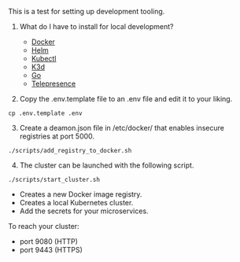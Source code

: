 This is a test for setting up development tooling. 

1. What do I have to install for local development?
   - [Docker](https://www.docker.com/)
   - [Helm](https://helm.sh/docs/intro/quickstart/)
   - [Kubectl](https://kubernetes.io/docs/tasks/tools/)
   - [K3d](https://k3d.io/#installation)
   - [Go](https://golang.org/)
   - [Telepresence](https://www.telepresence.io/)

2. Copy the .env.template file to an .env file and edit it to your liking.
```
cp .env.template .env
```

3. Create a deamon.json file in /etc/docker/ that enables insecure registries at port 5000.
```
./scripts/add_registry_to_docker.sh
```

4. The cluster can be launched with the following script.
```
./scripts/start_cluster.sh
```

- Creates a new Docker image registry.
- Creates a local Kubernetes cluster.
- Add the secrets for your microservices.

To reach your cluster:
 - port 9080 (HTTP)
 - port 9443 (HTTPS)